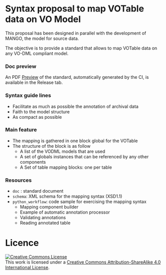 # Syntax proposal to map VOTable data on VO Model

This proposal has been designed in parallel with the development of MANGO, the model for source data.  
 
The objective is to provide a standard that allows to map VOTable data on any VO-DML compliant model. 

### Doc preview

An PDF [Preview](https://github.com/ivoa-std/vodml-mapping/releases/download/auto-pdf-preview/vodml-instance-vot-draft.pdf "preview")
 of the standard, automatically generated by the CI, is available in the Release tab.

### Syntax guide lines

- Facilitate as much as possible the annotation of archival data
- Faith to the model structure
- As compact as possible

### Main feature

- The mapping is gathered in one block global for the VOTable
- The structure of the block is as follow
    - A list of the VODML models that are used
    - A set of globals instances that can be referenced by any other components
    - A Set of table mapping blocks: one per table 

### Resources

- `doc` : standard document
- `schema`: XML schema for the mapping syntax (XSD1.1)
- `python_workflow`: code sample for exercising the mapping syntax
    - Mapping component builder 
    - Example of automatic annotation processor
    - Validating annotations
    - Reading annotated table

# Licence

<a rel="license" href="http://creativecommons.org/licenses/by-sa/4.0/">
  <img alt="Creative Commons License" style="border-width:0" src="https://i.creativecommons.org/l/by-sa/4.0/88x31.png" /></a>
  <br />
  This work is licensed under a <a rel="license" href="http://creativecommons.org/licenses/by-sa/4.0/">
  Creative Commons Attribution-ShareAlike 4.0 International License</a>.
  
